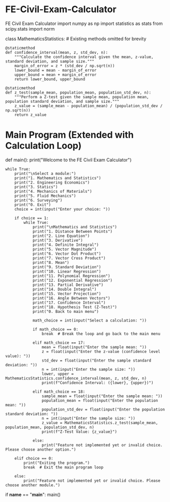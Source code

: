 # FE-Civil-Exam-Calculator
FE Civil Exam Calculator
import numpy as np
import statistics as stats
from scipy.stats import norm

class MathematicsStatistics:
    # Existing methods omitted for brevity

    @staticmethod
    def confidence_interval(mean, z, std_dev, n):
        """Calculate the confidence interval given the mean, z-value, standard deviation, and sample size."""
        margin_of_error = z * (std_dev / np.sqrt(n))
        lower_bound = mean - margin_of_error
        upper_bound = mean + margin_of_error
        return lower_bound, upper_bound

    @staticmethod
    def z_test(sample_mean, population_mean, population_std_dev, n):
        """Perform a Z-test given the sample mean, population mean, population standard deviation, and sample size."""
        z_value = (sample_mean - population_mean) / (population_std_dev / np.sqrt(n))
        return z_value

# Main Program (Extended with Calculation Loop)
def main():
    print("Welcome to the FE Civil Exam Calculator")

    while True:
        print("\nSelect a module:")
        print("1. Mathematics and Statistics")
        print("2. Engineering Economics")
        print("3. Statics")
        print("4. Mechanics of Materials")
        print("5. Fluid Mechanics")
        print("6. Surveying")
        print("0. Exit")
        choice = int(input("Enter your choice: "))

        if choice == 1:
            while True:
                print("\nMathematics and Statistics")
                print("1. Distance Between Points")
                print("2. Line Equation")
                print("3. Derivative")
                print("4. Definite Integral")
                print("5. Vector Magnitude")
                print("6. Vector Dot Product")
                print("7. Vector Cross Product")
                print("8. Mean")
                print("9. Standard Deviation")
                print("10. Linear Regression")
                print("11. Polynomial Regression")
                print("12. Exponential Regression")
                print("13. Partial Derivative")
                print("14. Double Integral")
                print("15. Vector Projection")
                print("16. Angle Between Vectors")
                print("17. Confidence Interval")
                print("18. Hypothesis Test (Z-Test)")
                print("0. Back to main menu")

                math_choice = int(input("Select a calculation: "))

                if math_choice == 0:
                    break  # Break the loop and go back to the main menu

                elif math_choice == 17:
                    mean = float(input("Enter the sample mean: "))
                    z = float(input("Enter the z-value (confidence level value): "))
                    std_dev = float(input("Enter the sample standard deviation: "))
                    n = int(input("Enter the sample size: "))
                    lower, upper = MathematicsStatistics.confidence_interval(mean, z, std_dev, n)
                    print(f"Confidence Interval: ({lower}, {upper})")

                elif math_choice == 18:
                    sample_mean = float(input("Enter the sample mean: "))
                    population_mean = float(input("Enter the population mean: "))
                    population_std_dev = float(input("Enter the population standard deviation: "))
                    n = int(input("Enter the sample size: "))
                    z_value = MathematicsStatistics.z_test(sample_mean, population_mean, population_std_dev, n)
                    print(f"Z-Test Value: {z_value}")

                else:
                    print("Feature not implemented yet or invalid choice. Please choose another option.")

        elif choice == 0:
            print("Exiting the program.")
            break  # Exit the main program loop

        else:
            print("Feature not implemented yet or invalid choice. Please choose another module.")

if __name__ == "__main__":
    main()
